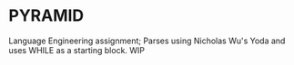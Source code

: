 # PYRAMID
Language Engineering assignment; Parses using Nicholas Wu's Yoda and uses WHILE as a starting block. WIP
